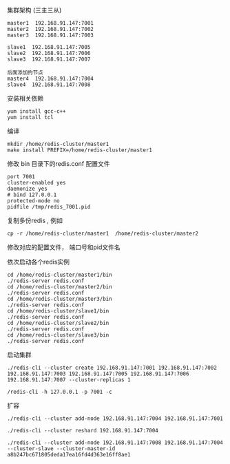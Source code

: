 集群架构 (三主三从)

```
master1  192.168.91.147:7001
master2  192.168.91.147:7002
master3  192.168.91.147:7003

slave1  192.168.91.147:7005
slave2  192.168.91.147:7006
slave3  192.168.91.147:7007

后面添加的节点
master4  192.168.91.147:7004
slave4  192.168.91.147:7008
```

安装相关依赖

```
yum install gcc-c++
yum install tcl
```

编译

```
mkdir /home/redis-cluster/master1
make install PREFIX=/home/redis-cluster/master1
```

修改 bin 目录下的redis.conf 配置文件

```
port 7001
cluster-enabled yes
daemonize yes
# bind 127.0.0.1
protected-mode no
pidfile /tmp/redis_7001.pid
```



复制多份redis , 例如

`cp -r /home/redis-cluster/master1  /home/redis-cluster/master2`

修改对应的配置文件， 端口号和pid文件名



依次启动各个redis实例

```
cd /home/redis-cluster/master1/bin
./redis-server redis.conf
cd /home/redis-cluster/master2/bin
./redis-server redis.conf
cd /home/redis-cluster/master3/bin
./redis-server redis.conf
cd /home/redis-cluster/slave1/bin
./redis-server redis.conf
cd /home/redis-cluster/slave2/bin
./redis-server redis.conf
cd /home/redis-cluster/slave3/bin
./redis-server redis.conf
```



启动集群

```
./redis-cli --cluster create 192.168.91.147:7001 192.168.91.147:7002 192.168.91.147:7003 192.168.91.147:7005 192.168.91.147:7006 192.168.91.147:7007 --cluster-replicas 1
```



`/redis-cli -h 127.0.0.1 -p 7001 -c`

扩容

```
./redis-cli --cluster add-node 192.168.91.147:7004 192.168.91.147:7001

./redis-cli --cluster reshard 192.168.91.147:7004

./redis-cli --cluster add-node 192.168.91.147:7008 192.168.91.147:7004 --cluster-slave --cluster-master-id a8b247bc671805deda17ea16fd4d363e16ff8ae1
```

